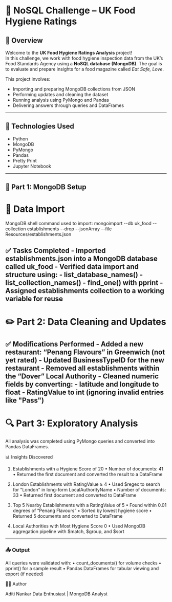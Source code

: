 # 🧪 NoSQL Challenge – UK Food Hygiene Ratings

## 📌 Overview

Welcome to the **UK Food Hygiene Ratings Analysis** project!  
In this challenge, we work with food hygiene inspection data from the UK’s Food Standards Agency using a **NoSQL database (MongoDB)**. The goal is to evaluate and prepare insights for a food magazine called _Eat Safe, Love_.

This project involves:
- Importing and preparing MongoDB collections from JSON
- Performing updates and cleaning the dataset
- Running analysis using PyMongo and Pandas
- Delivering answers through queries and DataFrames

---

## 🧰 Technologies Used

- Python
- MongoDB
- PyMongo
- Pandas
- Pretty Print
- Jupyter Notebook

---

## 🔄 Part 1: MongoDB Setup

# 📂 Data Import

MongoDB shell command used to import:
mongoimport --db uk_food --collection establishments --drop --jsonArray --file Resources/establishments.json

✅ Tasks Completed
	- Imported establishments.json into a MongoDB database called uk_food
	- Verified data import and structure using:
	- list_database_names()
	- list_collection_names()
	- find_one() with pprint
	- Assigned establishments collection to a working variable for reuse
---
# ✏️ Part 2: Data Cleaning and Updates

✅ Modifications Performed
	- Added a new restaurant: “Penang Flavours” in Greenwich (not yet rated)
	- Updated BusinessTypeID for the new restaurant
	- Removed all establishments within the “Dover” Local Authority
	- Cleaned numeric fields by converting:
	- latitude and longitude to float
	- RatingValue to int (ignoring invalid entries like "Pass")
---
# 🔍 Part 3: Exploratory Analysis

All analysis was completed using PyMongo queries and converted into Pandas DataFrames.

📊 Insights Discovered

1. Establishments with a Hygiene Score of 20
	•	Number of documents: 41
	•	Returned the first document and converted the result to a DataFrame

2. London Establishments with RatingValue ≥ 4
	•	Used $regex to search for "London" in long-form LocalAuthorityName
	•	Number of documents: 33
	•	Returned first document and converted to DataFrame

3. Top 5 Nearby Establishments with a RatingValue of 5
	•	Found within 0.01 degrees of “Penang Flavours”
	•	Sorted by lowest hygiene score
	•	Returned 5 documents and converted to DataFrame

4. Local Authorities with Most Hygiene Score 0
	•	Used MongoDB aggregation pipeline with $match, $group, and $sort
---
### 📤 Output

All queries were validated with:
	•	count_documents() for volume checks
	•	pprint() for a sample result
	•	Pandas DataFrames for tabular viewing and export (if needed)

🧑‍💻 Author

Aditi Nankar
Data Enthusiast | MongoDB Analyst

